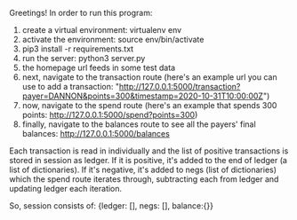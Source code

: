 Greetings!
In order to run this program:
1. create a virtual environment: virtualenv env
2. activate the environment: source env/bin/activate
3. pip3 install -r requirements.txt
4. run the server: python3 server.py
5. the homepage url feeds in some test data
6. next, navigate to the transaction route (here's an example url you can use to add a transaction: "http://127.0.0.1:5000/transaction?payer=DANNON&points=300&timestamp=2020-10-31T10:00:00Z")
7. now, navigate to the spend route (here's an example that spends 300 points: http://127.0.0.1:5000/spend?points=300)
8. finally, navigate to the balances route to see all the payers' final balances: http://127.0.0.1:5000/balances
  

Each transaction is read in individually and the list of positive transactions is stored in session as ledger.
If it is positive, it's added to the end of ledger (a list of dictionaries).
If it's negative, it's added to negs (list of dictionaries) which the spend route iterates through, 
subtracting each from ledger and updating ledger each iteration.

So, session consists of: {ledger: [], negs: [], balance:{}}

